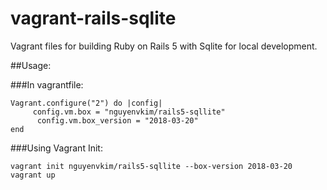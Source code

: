 # vagrant-rails-sqlite
Vagrant files for building Ruby on Rails 5 with Sqlite for local development.  


##Usage:

###In vagrantfile:

    Vagrant.configure("2") do |config|
         config.vm.box = "nguyenvkim/rails5-sqllite"
          config.vm.box_version = "2018-03-20"
    end


###Using Vagrant Init:

    vagrant init nguyenvkim/rails5-sqllite --box-version 2018-03-20
    vagrant up
